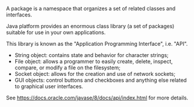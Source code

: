 A package is a namespace that organizes a set of related classes and interfaces. 

Java platform provides an enormous class library (a set of packages) suitable 
for use in your own applications. 

This library is known as the "Application Programming Interface", i.e. "API".

- String object: contains state and behavior for character strings; 
- File object: allows a programmer to easily create, delete, inspect, compare, or modify a file on the filesystem; 
- Socket object: allows for the creation and use of network sockets; 
- GUI objects: control buttons and checkboxes and anything else related to graphical user interfaces. 


See https://docs.oracle.com/javase/8/docs/api/index.html for more details.